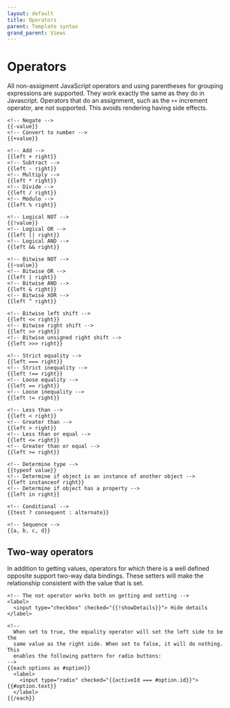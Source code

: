 ```yaml
---
layout: default
title: Operators
parent: Template syntax
grand_parent: Views
---
```


# Operators

All non-assigment JavaScript operators and using parentheses for grouping expressions are supported. They work exactly the same as they do in Javascript. Operators that do an assignment, such as the `++` increment operator, are not supported. This avoids rendering having side effects.

```jinja
<!-- Negate -->
{{-value}}
<!-- Convert to number -->
{{+value}}

<!-- Add -->
{{left + right}}
<!-- Subtract -->
{{left - right}}
<!-- Multiply -->
{{left * right}}
<!-- Divide -->
{{left / right}}
<!-- Modulo -->
{{left % right}}

<!-- Logical NOT -->
{{!value}}
<!-- Logical OR -->
{{left || right}}
<!-- Logical AND -->
{{left && right}}

<!-- Bitwise NOT -->
{{~value}}
<!-- Bitwise OR -->
{{left | right}}
<!-- Bitwise AND -->
{{left & right}}
<!-- Bitwise XOR -->
{{left ^ right}}

<!-- Bitwise left shift -->
{{left << right}}
<!-- Bitwise right shift -->
{{left >> right}}
<!-- Bitwise unsigned right shift -->
{{left >>> right}}

<!-- Strict equality -->
{{left === right}}
<!-- Strict inequality -->
{{left !== right}}
<!-- Loose equality -->
{{left == right}}
<!-- Loose inequality -->
{{left != right}}

<!-- Less than -->
{{left < right}}
<!-- Greater than -->
{{left > right}}
<!-- Less than or equal -->
{{left <= right}}
<!-- Greater than or equal -->
{{left >= right}}

<!-- Determine type -->
{{typeof value}}
<!-- Determine if object is an instance of another object -->
{{left instanceof right}}
<!-- Determine if object has a property -->
{{left in right}}

<!-- Conditional -->
{{test ? consequent : alternate}}

<!-- Sequence -->
{{a, b, c, d}}
```

## Two-way operators

In addition to getting values, operators for which there is a well defined opposite support two-way data bindings. These setters will make the relationship consistent with the value that is set.

```jinja
<!-- The not operator works both on getting and setting -->
<label>
  <input type="checkbox" checked="{{!showDetails}}"> Hide details
</label>

<!--
  When set to true, the equality operator will set the left side to be the
  same value as the right side. When set to false, it will do nothing. This
  enables the following pattern for radio buttons:
-->
{{each options as #option}}
  <label>
    <input type="radio" checked="{{activeId === #option.id}}"> {{#option.text}}
  </label>
{{/each}}
```
